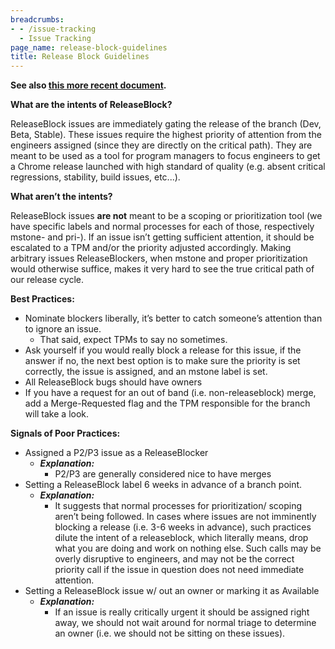 ```yaml
---
breadcrumbs:
- - /issue-tracking
  - Issue Tracking
page_name: release-block-guidelines
title: Release Block Guidelines
---
```


**See also [this more recent document](https://chromium.googlesource.com/chromium/src/+/HEAD/docs/process/release_blockers.md).**

**What are the intents of ReleaseBlock?**

ReleaseBlock issues are immediately gating the release of the branch (Dev, Beta,
Stable). These issues require the highest priority of attention from the
engineers assigned (since they are directly on the critical path). They are
meant to be used as a tool for program managers to focus engineers to get a
Chrome release launched with high standard of quality (e.g. absent critical
regressions, stability, build issues, etc...).

**What aren’t the intents?**

ReleaseBlock issues **are not** meant to be a scoping or prioritization tool (we
have specific labels and normal processes for each of those, respectively
mstone- and pri-). If an issue isn’t getting sufficient attention, it should be
escalated to a TPM and/or the priority adjusted accordingly. Making arbitrary
issues ReleaseBlockers, when mstone and proper prioritization would otherwise
suffice, makes it very hard to see the true critical path of our release cycle.

**Best Practices:**

*   Nominate blockers liberally, it’s better to catch someone’s
            attention than to ignore an issue.
    *   That said, expect TPMs to say no sometimes.
*   Ask yourself if you would really block a release for this issue, if
            the answer if no, the next best option is to make sure the priority
            is set correctly, the issue is assigned, and an mstone label is set.
*   All ReleaseBlock bugs should have owners
*   If you have a request for an out of band (i.e. non-releaseblock)
            merge, add a Merge-Requested flag and the TPM responsible for the
            branch will take a look.

**Signals of Poor Practices:**

*   Assigned a P2/P3 issue as a ReleaseBlocker
    *   ***Explanation:***
        *   P2/P3 are generally considered nice to have merges
*   Setting a ReleaseBlock label 6 weeks in advance of a branch point.
    *   ***Explanation:***
        *   It suggests that normal processes for prioritization/
                    scoping aren’t being followed. In cases where issues are not
                    imminently blocking a release (i.e. 3-6 weeks in advance),
                    such practices dilute the intent of a releaseblock, which
                    literally means, drop what you are doing and work on nothing
                    else. Such calls may be overly disruptive to engineers, and
                    may not be the correct priority call if the issue in
                    question does not need immediate attention.
*   Setting a ReleaseBlock issue w/ out an owner or marking it as
            Available
    *   ***Explanation:***
        *   If an issue is really critically urgent it should be
                    assigned right away, we should not wait around for normal
                    triage to determine an owner (i.e. we should not be sitting
                    on these issues).
